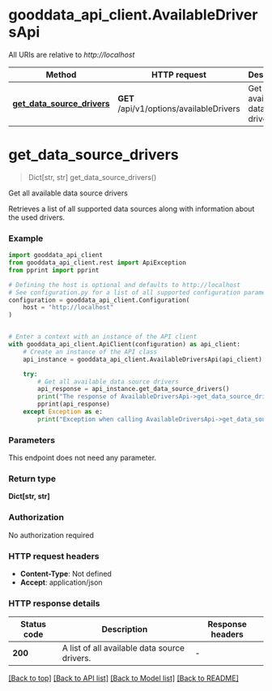 # gooddata_api_client.AvailableDriversApi

All URIs are relative to *http://localhost*

Method | HTTP request | Description
------------- | ------------- | -------------
[**get_data_source_drivers**](AvailableDriversApi.md#get_data_source_drivers) | **GET** /api/v1/options/availableDrivers | Get all available data source drivers


# **get_data_source_drivers**
> Dict[str, str] get_data_source_drivers()

Get all available data source drivers

Retrieves a list of all supported data sources along with information about the used drivers.

### Example


```python
import gooddata_api_client
from gooddata_api_client.rest import ApiException
from pprint import pprint

# Defining the host is optional and defaults to http://localhost
# See configuration.py for a list of all supported configuration parameters.
configuration = gooddata_api_client.Configuration(
    host = "http://localhost"
)


# Enter a context with an instance of the API client
with gooddata_api_client.ApiClient(configuration) as api_client:
    # Create an instance of the API class
    api_instance = gooddata_api_client.AvailableDriversApi(api_client)

    try:
        # Get all available data source drivers
        api_response = api_instance.get_data_source_drivers()
        print("The response of AvailableDriversApi->get_data_source_drivers:\n")
        pprint(api_response)
    except Exception as e:
        print("Exception when calling AvailableDriversApi->get_data_source_drivers: %s\n" % e)
```



### Parameters

This endpoint does not need any parameter.

### Return type

**Dict[str, str]**

### Authorization

No authorization required

### HTTP request headers

 - **Content-Type**: Not defined
 - **Accept**: application/json

### HTTP response details

| Status code | Description | Response headers |
|-------------|-------------|------------------|
**200** | A list of all available data source drivers. |  -  |

[[Back to top]](#) [[Back to API list]](../README.md#documentation-for-api-endpoints) [[Back to Model list]](../README.md#documentation-for-models) [[Back to README]](../README.md)

